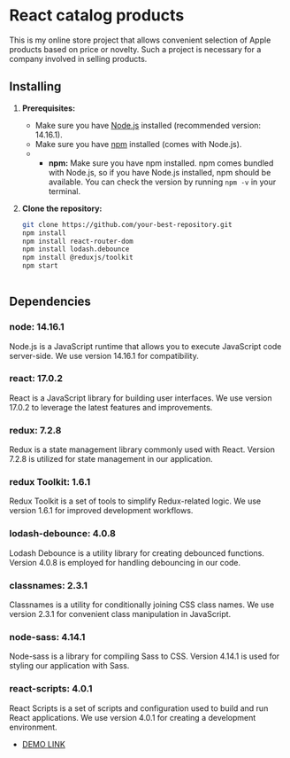 # React catalog products

This is my online store project that allows convenient selection of Apple products based on price or novelty. Such a project is necessary for a company involved in selling products.

## Installing

1. **Prerequisites:**
   - Make sure you have [Node.js](https://nodejs.org/) installed (recommended version: 14.16.1).
   - Make sure you have [npm](https://www.npmjs.com/) installed (comes with Node.js).
   - - **npm:** Make sure you have npm installed. npm comes bundled with Node.js, so if you have Node.js installed, npm should be available. You can check the version by running `npm -v` in your terminal.

2. **Clone the repository:**
   ```bash
   git clone https://github.com/your-best-repository.git
   npm install
   npm install react-router-dom
   npm install lodash.debounce
   npm install @reduxjs/toolkit
   npm start
  
## Dependencies
### node: 14.16.1
Node.js is a JavaScript runtime that allows you to execute JavaScript code server-side. We use version 14.16.1 for compatibility.

### react: 17.0.2
React is a JavaScript library for building user interfaces. We use version 17.0.2 to leverage the latest features and improvements.

### redux: 7.2.8
Redux is a state management library commonly used with React. Version 7.2.8 is utilized for state management in our application.

### redux Toolkit: 1.6.1
Redux Toolkit is a set of tools to simplify Redux-related logic. We use version 1.6.1 for improved development workflows.

### lodash-debounce: 4.0.8
Lodash Debounce is a utility library for creating debounced functions. Version 4.0.8 is employed for handling debouncing in our code.

### classnames: 2.3.1
Classnames is a utility for conditionally joining CSS class names. We use version 2.3.1 for convenient class manipulation in JavaScript.

### node-sass: 4.14.1
Node-sass is a library for compiling Sass to CSS. Version 4.14.1 is used for styling our application with Sass.

### react-scripts: 4.0.1
React Scripts is a set of scripts and configuration used to build and run React applications. We use version 4.0.1 for creating a development environment.


- [DEMO LINK](https://rodionsav.github.io/react_catalog-phone/)
